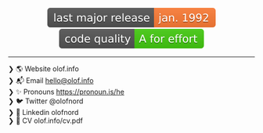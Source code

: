 <p align="center">
    <img src="https://raw.githubusercontent.com/olof-nord/olof-nord/master/badges/release.svg">
    <img src="https://raw.githubusercontent.com/olof-nord/olof-nord/master/badges/quality.svg">
</p>

---

❯ 🌎 Website           olof.info  
❯ 📬 Email             hello@olof.info  
❯ ✨ Pronouns          https://pronoun.is/he  
❯ 🐦 Twitter           @olofnord  
❯ 📰 Linkedin          olofnord  
❯ 👔 CV                olof.info/cv.pdf  
